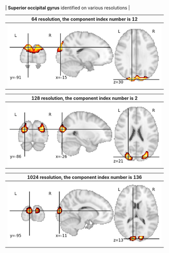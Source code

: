 


| **Superior occipital gyrus** identified on various resolutions |

| 64 resolution, the component index number is 12|  
|:---:|  
| ![Component 64](../64/final/12.jpg "From component 64: Superior occipital gyrus") |

| 128 resolution, the component index number is 2|  
|:---:|  
| ![Component 128](../128/final/2.jpg "From component 128: Superior occipital gyrus") |

| 1024 resolution, the component index number is 136|  
|:---:|  
| ![Component 1024](../1024/final/136.jpg "From component 1024: Superior occipital gyrus") |